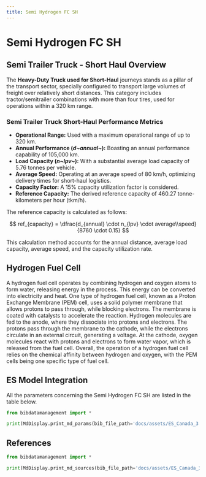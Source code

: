 ```yaml
---
title: Semi Hydrogen FC SH
---
```


# Semi Hydrogen FC SH

## Semi Trailer Truck - Short Haul Overview

The **Heavy-Duty Truck used for Short-Haul** journeys stands as a pillar
of the transport sector, specially configured to transport large volumes
of freight over relatively short distances. This category includes
tractor/semitrailer combinations with more than four tires, used for
operations within a 320 km range.

### Semi Trailer Truck Short-Haul Performance Metrics

- **Operational Range:** Used with a maximum operational range of up
  to 320 km.
- **Annual Performance (*d~annual~*):** Boasting
  an annual performance capability of 105,000 km.
- **Load Capacity (*n~lpv~*):** With a substantial
  average load capacity of 5.76 tonnes per vehicle.
- **Average Speed:** Operating at an average speed of 80 km/h,
  optimizing delivery times for short-haul logistics.
- **Capacity Factor:** A 15% capacity utilization factor is
  considered.
- **Reference Capacity:** The derived reference capacity of 460.27
  tonne-kilometers per hour (tkm/h).

The reference capacity is calculated as follows:

$$
ref_{capacity} = \dfrac{d_{annual} \cdot n_{lpv} \cdot average\\speed}{8760 \cdot 0.15}
$$

This calculation method accounts for the annual distance, average load
capacity, average speed, and the capacity utilization rate.

## Hydrogen Fuel Cell

A hydrogen fuel cell operates by combining hydrogen and oxygen atoms to
form water, releasing energy in the process. This energy can be
converted into electricity and heat. One type of hydrogen fuel cell,
known as a Proton Exchange Membrane (PEM) cell, uses a solid polymer
membrane that allows protons to pass through, while blocking electrons.
The membrane is coated with catalysts to accelerate the reaction.
Hydrogen molecules are fed to the anode, where they dissociate into
protons and electrons. The protons pass through the membrane to the
cathode, while the electrons circulate in an external circuit,
generating a voltage. At the cathode, oxygen molecules react with
protons and electrons to form water vapor, which is released from the
fuel cell. Overall, the operation of a hydrogen fuel cell relies on the
chemical affinity between hydrogen and oxygen, with the PEM cells being
one specific type of fuel cell.

## ES Model Integration

All the parameters concerning the Semi Hydrogen FC SH are listed in the
table below.

```python exec="on"
from bibdatamanagement import *

print(MdDisplay.print_md_params(bib_file_path='docs/assets/ES_Canada_3.bib',filter_entry='SEMI_SH_FC_H2'))
```

## References

```python exec="on"
from bibdatamanagement import *

print(MdDisplay.print_md_sources(bib_file_path='docs/assets/ES_Canada_3.bib',filter_entry='SEMI_SH_FC_H2'))
```
